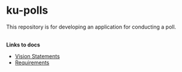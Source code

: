 # ku-polls

This repository is for developing an application for conducting a poll. <br>
<br>


**Links to docs** <br>
- [Vision Statements](../../wiki/Vision%20Statement) <br>
- [Requirements](../../wiki/Requirements)